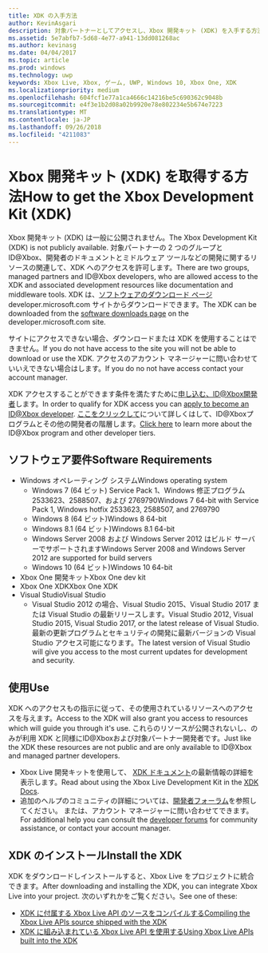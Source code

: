 ```yaml
---
title: XDK の入手方法
author: KevinAsgari
description: 対象パートナーとしてアクセスし、Xbox 開発キット (XDK) を入手する方法について説明します。
ms.assetid: 5e7abfb7-5d68-4e77-a941-13dd081268ac
ms.author: kevinasg
ms.date: 04/04/2017
ms.topic: article
ms.prod: windows
ms.technology: uwp
keywords: Xbox Live, Xbox, ゲーム, UWP, Windows 10, Xbox One, XDK
ms.localizationpriority: medium
ms.openlocfilehash: 604fcf1e77a1ca4666c14216be5c690362c9048b
ms.sourcegitcommit: e4f3e1b2d08a02b9920e78e802234e5b674e7223
ms.translationtype: MT
ms.contentlocale: ja-JP
ms.lasthandoff: 09/26/2018
ms.locfileid: "4211083"
---
```

# <a name="how-to-get-the-xbox-development-kit-xdk"></a><span data-ttu-id="494cb-104">Xbox 開発キット (XDK) を取得する方法</span><span class="sxs-lookup"><span data-stu-id="494cb-104">How to get the Xbox Development Kit (XDK)</span></span>

<span data-ttu-id="494cb-105">Xbox 開発キット (XDK) は一般に公開されません。</span><span class="sxs-lookup"><span data-stu-id="494cb-105">The Xbox Development Kit (XDK) is not publicly available.</span></span> <span data-ttu-id="494cb-106">対象パートナーの 2 つのグループとID@Xbox、開発者のドキュメントとミドルウェア ツールなどの開発に関するリソースの関連して、XDK へのアクセスを許可します。</span><span class="sxs-lookup"><span data-stu-id="494cb-106">There are two groups, managed partners and ID@Xbox developers, who are allowed access to the XDK and associated development resources like documentation and middleware tools.</span></span> <span data-ttu-id="494cb-107">XDK は、[ソフトウェアのダウンロード ページ](https://developer.microsoft.com/en-us/games/xbox/partner/resources-softwaredownloads)developer.microsoft.com サイトからダウンロードできます。</span><span class="sxs-lookup"><span data-stu-id="494cb-107">The XDK can be downloaded from the [software downloads page](https://developer.microsoft.com/en-us/games/xbox/partner/resources-softwaredownloads) on the developer.microsoft.com site.</span></span>

<span data-ttu-id="494cb-108">サイトにアクセスできない場合、ダウンロードまたは XDK を使用することはできません。</span><span class="sxs-lookup"><span data-stu-id="494cb-108">If you do not have access to the site you will not be able to download or use the XDK.</span></span> <span data-ttu-id="494cb-109">アクセスのアカウント マネージャーに問い合わせていいえできない場合はします。</span><span class="sxs-lookup"><span data-stu-id="494cb-109">If you do no not have access contact your account manager.</span></span>

<span data-ttu-id="494cb-110">XDK アクセスすることができます条件を満たすために[申し込む、ID@Xbox開発者](https://www.xbox.com/en-us/Developers/id)します。</span><span class="sxs-lookup"><span data-stu-id="494cb-110">In order to qualify for XDK access you can [apply to become an ID@Xbox developer](https://www.xbox.com/en-us/Developers/id).</span></span>
<span data-ttu-id="494cb-111">[ここをクリックして](../developer-program-overview.md)について詳しくはして、ID@Xboxプログラムとその他の開発者の階層します。</span><span class="sxs-lookup"><span data-stu-id="494cb-111">[Click here](../developer-program-overview.md) to learn more about the ID@Xbox program and other developer tiers.</span></span>

## <a name="software-requirements"></a><span data-ttu-id="494cb-112">ソフトウェア要件</span><span class="sxs-lookup"><span data-stu-id="494cb-112">Software Requirements</span></span>

- <span data-ttu-id="494cb-113">Windows オペレーティング システム</span><span class="sxs-lookup"><span data-stu-id="494cb-113">Windows operating system</span></span>
    - <span data-ttu-id="494cb-114">Windows 7 (64 ビット) Service Pack 1、Windows 修正プログラム 2533623、2588507、および 2769790</span><span class="sxs-lookup"><span data-stu-id="494cb-114">Windows 7 64-bit with Service Pack 1, Windows hotfix 2533623, 2588507, and 2769790</span></span>
    - <span data-ttu-id="494cb-115">Windows 8 (64 ビット)</span><span class="sxs-lookup"><span data-stu-id="494cb-115">Windows 8 64-bit</span></span>
    - <span data-ttu-id="494cb-116">Windows 8.1 (64 ビット)</span><span class="sxs-lookup"><span data-stu-id="494cb-116">Windows 8.1 64-bit</span></span>
    - <span data-ttu-id="494cb-117">Windows Server 2008 および Windows Server 2012 はビルド サーバーでサポートされます</span><span class="sxs-lookup"><span data-stu-id="494cb-117">Windows Server 2008 and Windows Server 2012 are supported for build servers</span></span>
    - <span data-ttu-id="494cb-118">Windows 10 (64 ビット)</span><span class="sxs-lookup"><span data-stu-id="494cb-118">Windows 10 64-bit</span></span>
- <span data-ttu-id="494cb-119">Xbox One 開発キット</span><span class="sxs-lookup"><span data-stu-id="494cb-119">Xbox One dev kit</span></span>
- <span data-ttu-id="494cb-120">Xbox One XDK</span><span class="sxs-lookup"><span data-stu-id="494cb-120">Xbox One XDK</span></span>
- <span data-ttu-id="494cb-121">Visual Studio</span><span class="sxs-lookup"><span data-stu-id="494cb-121">Visual Studio</span></span>
    - <span data-ttu-id="494cb-122">Visual Studio 2012 の場合、Visual Studio 2015、Visual Studio 2017 または Visual Studio の最新リリースします。</span><span class="sxs-lookup"><span data-stu-id="494cb-122">Visual Studio 2012, Visual Studio 2015, Visual Studio 2017, or the latest release of Visual Studio.</span></span> <span data-ttu-id="494cb-123">最新の更新プログラムとセキュリティの開発に最新バージョンの Visual Studio アクセス可能になります。</span><span class="sxs-lookup"><span data-stu-id="494cb-123">The latest version of Visual Studio will give you access to the most current updates for development and security.</span></span>

## <a name="use"></a><span data-ttu-id="494cb-124">使用</span><span class="sxs-lookup"><span data-stu-id="494cb-124">Use</span></span>

<span data-ttu-id="494cb-125">XDK へのアクセスもの指示に従って、その使用されているリソースへのアクセスを与えます。</span><span class="sxs-lookup"><span data-stu-id="494cb-125">Access to the XDK will also grant you access to resources which will guide you through it's use.</span></span> <span data-ttu-id="494cb-126">これらのリソースが公開されないし、のみが利用 XDK と同様にID@Xboxおよび対象パートナー開発者です。</span><span class="sxs-lookup"><span data-stu-id="494cb-126">Just like the XDK these resources are not public and are only available to ID@Xbox and managed partner developers.</span></span>

- <span data-ttu-id="494cb-127">Xbox Live 開発キットを使用して、 [XDK ドキュメント](https://developer.microsoft.com/en-us/games/xbox/partner/development-documentation)の最新情報の詳細を表示します。</span><span class="sxs-lookup"><span data-stu-id="494cb-127">Read about using the Xbox Live Development Kit in the [XDK Docs](https://developer.microsoft.com/en-us/games/xbox/partner/development-documentation).</span></span>
- <span data-ttu-id="494cb-128">追加のヘルプのコミュニティの詳細については、[開発者フォーラム](https://forums.xboxlive.com/index.html)を参照してください。 または、アカウント マネージャーに問い合わせてできます。</span><span class="sxs-lookup"><span data-stu-id="494cb-128">For additional help you can consult the [developer forums](https://forums.xboxlive.com/index.html) for community assistance, or contact your account manager.</span></span>

## <a name="install-the-xdk"></a><span data-ttu-id="494cb-129">XDK のインストール</span><span class="sxs-lookup"><span data-stu-id="494cb-129">Install the XDK</span></span>

<span data-ttu-id="494cb-130">XDK をダウンロードしインストールすると、Xbox Live をプロジェクトに統合できます。</span><span class="sxs-lookup"><span data-stu-id="494cb-130">After downloading and installing the XDK, you can integrate Xbox Live into your project.</span></span>  <span data-ttu-id="494cb-131">次のいずれかをご覧ください。</span><span class="sxs-lookup"><span data-stu-id="494cb-131">See one of these:</span></span>
- [<span data-ttu-id="494cb-132">XDK に付属する Xbox Live API のソースをコンパイルする</span><span class="sxs-lookup"><span data-stu-id="494cb-132">Compiling the Xbox Live APIs source shipped with the XDK</span></span>](compile-the-xdk-xbox-live-api-source.md)
- [<span data-ttu-id="494cb-133">XDK に組み込まれている Xbox Live API を使用する</span><span class="sxs-lookup"><span data-stu-id="494cb-133">Using Xbox Live APIs built into the XDK</span></span>](using-xbox-live-apis-built-into-the-xdk.md)